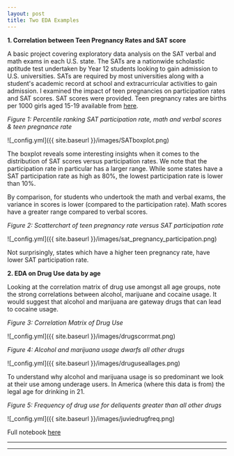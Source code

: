```yaml
---
layout: post
title: Two EDA Examples
---
```


**1. Correlation between Teen Pregnancy Rates and SAT score**

A basic project covering exploratory data analysis on the SAT verbal and math exams in each U.S. state. The SATs are a nationwide scholastic aptitude test undertaken by Year 12 students looking to gain admission to U.S. universities. SATs are required by most universities along with a student's academic record at school and extracurricular activities to gain admission. I examined the impact of teen pregnancies on participation rates and SAT scores. SAT scores were provided. Teen pregnancy rates are births per 1000 girls aged 15-19 available from [here](https://thenationalcampaign.org/data/compare/1701).

*Figure 1: Percentile ranking SAT participation rate, math and verbal scores & teen pregnance rate*

![_config.yml]({{ site.baseurl }}/images/SATboxplot.png)

The boxplot reveals some interesting insights when it comes to the distribution of SAT scores versus participation rates. We note that the participation rate in particular has a larger range. While some states have a SAT participation rate as high as 80%, the lowest participation rate is lower than 10%.

By comparison, for students who undertook the math and verbal exams, the variance in scores is lower (compared to the participation rate). Math scores have a greater range compared to verbal scores.

*Figure 2: Scatterchart of teen pregnancy rate versus SAT participation rate*

![_config.yml]({{ site.baseurl }}/images/sat_pregnancy_participation.png)

Not surprisingly, states which have a higher teen pregnancy rate, have lower SAT participation rate.

**2. EDA on Drug Use data by age**

Looking at the correlation matrix of drug use amongst all age groups, note the strong correlations between alcohol, marijuane and cocaine usage. It would suggest that alcohol and marijuana are gateway drugs that can lead to cocaine usage.

*Figure 3: Correlation Matrix of Drug Use*

![_config.yml]({{ site.baseurl }}/images/drugscorrmat.png)

*Figure 4: Alcohol and marijuana usage dwarfs all other drugs*

![_config.yml]({{ site.baseurl }}/images/druguseallages.png)

To understand why alcohol and marijuana usage is so predominant we look at their use among underage users. In America (where this data is from) the legal age for drinking in 21.

*Figure 5: Frequency of drug use for deliquents greater than all other drugs*

![_config.yml]({{ site.baseurl }}/images/juviedrugfreq.png)

Full notebook [here](https://github.com/factorwonk/Portfolio/blob/master/SAT.ipynb)

----
****
